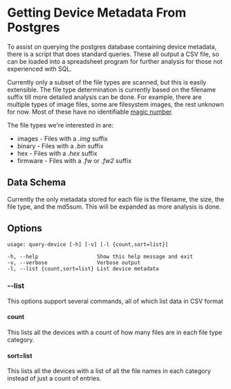 # Getting Device Metadata From Postgres

To assist on querying the postgres database containing device metadata,
there is a script that does standard queries. These all output a CSV
file, so can be loaded into a spreadsheet program for further
analysis for those not experienced with SQL.

Currently only a subset of the file types are scanned, but this is easily
extensible. The file type determination is currently based on the
filename suffix till more detailed analysis can be done. For example,
there are multiple types of image files, some are filesystem images,
the rest unknown for now. Most of these have no identifiable [magic
number](https://en.wikipedia.org/wiki/List_of_file_signatures).

The file types we're interested in are:

* images - Files with a *.img* suffix
* binary - Files with a *.bin* suffix
* hex - Files with a *.hex* suffix
* firmware - Files with a *.fw* or *.fw2* suffix

## Data Schema

Currently the only metadata stored for each file is the filename, the
size, the file type, and the md5sum. This will be expanded as more
analysis is done.

## Options

	usage: query-device [-h] [-v] [-l {count,sort=list}]

	-h, --help                   Show this help message and exit
	-v, --verbose         	     Verbose output
	-l, --list {count,sort=list} List device metadata

### --list

This options support several commands, all of which list data in CSV
format

#### count

This lists all the devices with a count of how many files are in each
file type category.

#### sort=list

This lists all the devices with a list of all the file names in each
category instead of just a count of entries.
